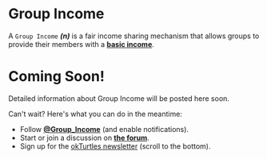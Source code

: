 # Group Income

A `Group Income` **_(n)_** is a fair income sharing mechanism that allows groups to provide their members with a **[basic income](https://en.wikipedia.org/wiki/Basic_income)**.

# Coming Soon!

Detailed information about Group Income will be posted here soon.

Can't wait? Here's what you can do in the meantime:

- Follow **[@Group_Income](https://twitter.com/Group_Income)** (and enable notifications).
- Start or join a discussion on **[the forum](https://forums.okturtles.com/index.php?board=9.0)**.
- Sign up for the [okTurtles newsletter](https://okturtles.com) (scroll to the bottom).
